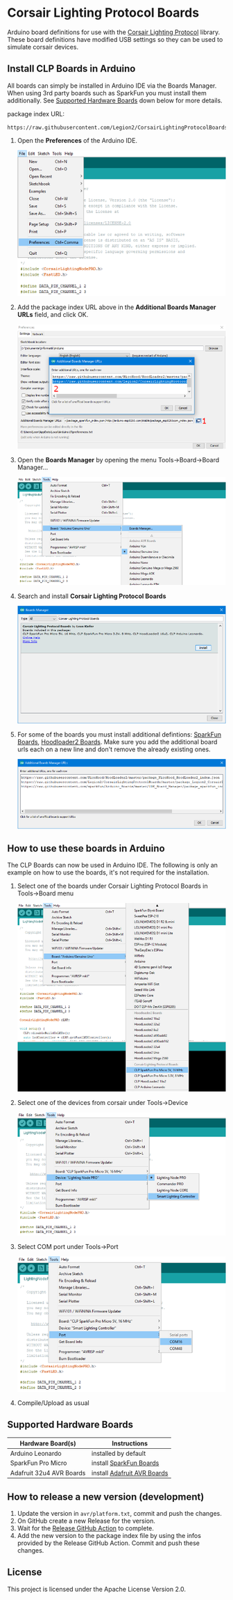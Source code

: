 # Corsair Lighting Protocol Boards
Arduino board definitions for use with the [Corsair Lighting Protocol](https://github.com/Legion2/CorsairLightingProtocol) library.
These board definitions have modified USB settings so they can be used to simulate corsair devices.

## Install CLP Boards in Arduino
All boards can simply be installed in Arduino IDE via the Boards Manager.
When using 3rd party boards such as SparkFun you must install them additionally.
See [Supported Hardware Boards](#supported-hardware-boards) down below for more details.

package index URL:
```
https://raw.githubusercontent.com/Legion2/CorsairLightingProtocolBoards/master/package_Legion2_CorsairLightingProtocolBoards_index.json
```

1. Open the **Preferences** of the Arduino IDE.

   ![File->Preferences](images/open-preferences.png)
1. Add the package index URL above in the **Additional Boards Manager URLs** field, and click OK.

   ![Additional Boards Manager URLs Pop-up](images/add-package-url.png)
1. Open the **Boards Manager** by opening the menu Tools->Board->Board Manager...

   ![Tools->Board->Board Manager...](images/open-boards-manager.png)
1. Search and install **Corsair Lighting Protocol Boards**

   ![install boards in Board Manager](images/install-boards.png)
1. For some of the boards you must install additional defintions: [SparkFun Boards](https://github.com/sparkfun/Arduino_Boards#installation-instructions), [Hoodloader2 Boards](https://github.com/NicoHood/HoodLoader2/wiki/Software-Installation#2-installing-board-definitions).
   Make sure you add the additional board urls each on a new line and don't remove the already existing ones.

   ![all additional boards urls](images/additional-boards-urls.png)

## How to use these boards in Arduino
The CLP Boards can now be used in Arduino IDE.
The following is only an example on how to use the boards, it's not required for the installation.

1. Select one of the boards under Corsair Lighting Protocol Boards in Tools->Board menu

   ![Tools->Board menu](images/select-board.png)
1. Select one of the devices from corsair under Tools->Device

   ![Tools->Device](images/select-device.png)
1. Select COM port under Tools->Port

   ![Tools->Port](images/select-port.png)
1. Compile/Upload as usual

## Supported Hardware Boards
| Hardware Board(s)        | Instructions                                                                                                  |
|--------------------------|---------------------------------------------------------------------------------------------------------------|
| Arduino Leonardo         | installed by default                                                                                          |
| SparkFun Pro Micro       | install [SparkFun Boards](https://github.com/sparkfun/Arduino_Boards#installation-instructions)               |
| Adafruit 32u4 AVR Boards | install [Adafruit AVR Boards](https://learn.adafruit.com/adafruit-feather-32u4-basic-proto/arduino-ide-setup) |

## How to release a new version (development)

1. Update the version in `avr/platform.txt`, commit and push the changes.
1. On GitHub create a new Release for the version.
1. Wait for the [Release GitHub Action](https://github.com/Legion2/CorsairLightingProtocolBoards/actions?query=workflow%3ARelease) to complete.
1. Add the new version to the package index file by using the infos provided by the Release GitHub Action.
   Commit and push these changes.

## License
This project is licensed under the Apache License Version 2.0.
